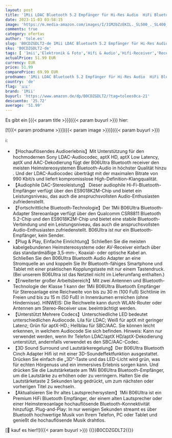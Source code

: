 ```yaml
---
layout: post
title: '1Mii LDAC Bluetooth 5.2 Empfänger für Hi-Res Audio  HiFi Bluetooth Audio Adapter mit Audiophile DAC & aptX HD Low Latency  3D Surround Receiver für Stereoanlage  Optisches Koaxial 3 5mm RCA AUX'
date: 2023-11-03 03:58:15
image: 'https://m.media-amazon.com/images/I/31M2bZzEKIL._SL500_._SL400_.jpg'
comments: true
category: ofertas
author: 'tole.es'
slug: 'B0CDZGDLT2-de 1Mii LDAC Bluetooth 5.2 Empfänger für Hi-Res Audio HiFi...'
sku: 'B0CDZGDLT2-de'
tags: [ '1mii','Elektronik & Foto','Hifi & Audio','Hifi-Receiver','Receiver & Komponenten','🇩🇪', ]
actualPrice: 51.99 EUR
currency: EUR
price: 51.99
comparePrice: 69.99 EUR
prodname: '1Mii LDAC Bluetooth 5.2 Empfänger für Hi-Res Audio  HiFi Bluetooth Audio Adapter mit Audiophile DAC & aptX HD Low Latency  3D Surround Receiver für Stereoanlage  Optisches Koaxial 3 5mm RCA AUX'
country: 'de'
flag: '🇩🇪'
brand: '1Mii'
buyurl: 'https://www.amazon.de/dp/B0CDZGDLT2/?tag=tolees0ca-21'
descuento: '25.72'
average: '51.99'
---
```


Es gibt ein [{{< param title >}}]({{< param buyurl >}}) hier:

[![{{< param prodname >}}]({{< param image >}})]({{< param buyurl >}})

ℹ️:

- 【Hochauflösendes Audioerlebnis】Mit Unterstützung für den hochmodernen Sony LDAC-Audiocodec, aptX HD, aptX Low Latency, aptX und AAC-Dekodierung fügt der B06Ultra Bluetooth receiver den meisten Heimstereosystemen Bluetooth-Audio in höchster Qualität hinzu . Und der LDAC-Audiocodec überträgt mit der maximalen Bitrate von 990 Kbit/s und liefert kompromisslose High-Definition-Klangqualität.
- 【Audiophile DAC-Stereoleistung】 Dieser audiophile Hi-Fi-Bluetooth-Empfänger verfügt über den ES9018K2M-Chip und bietet ein Leistungsniveau, das auch die anspruchsvollsten Audio-Enthusiasten zufriedenstellt.
- 【Fortschrittliche Bluetooth-Technologie】Der 1Mii B06Ultra Bluetooth-Adapter Stereoanlage verfügt über den Qualcomm CSR8811 Bluetooth 5.2-Chip und den ES9018K2M-Chip und bietet eine stabile Bluetooth-Verbindung und ein Leistungsniveau, das auch die anspruchsvollsten Audio-Enthusiasten zufriedenstellt. B06Ultra ist nur ein Bluetooth-Empfänger, kein Sender.
- 【Plug & Play, Einfache Einrichtung】Schließen Sie die meisten kabelgebundenen Heimstereosysteme oder AV-Receiver einfach über das standardmäßige 3,5-mm-, Koaxial- oder optische Kabel an. Schließen Sie den B06Ultra Bluetooth Audio Adapter an eine Stromquelle an und koppeln Sie Ihr Bluetooth-fähiges Smartphone und Tablet mit einer praktischen Kopplungstaste mit nur einem Tastendruck. (Bei unserem B06Ultra ist das Netzteil nicht im Lieferumfang enthalten.)
- 【Erweiterter großer Arbeitsbereich】Mit zwei Antennen und Bluetooth-Technologie der Klasse 1 kann der 1Mii B06Ultra Bluetooth Empfänger für Stereoanlage eine Reichweite von bis zu 30 m (100 Fuß) Sichtlinie im Freien und bis zu 15 m (50 Fuß) in Innenräumen erreichen (ohne Hindernisse). HINWEIS: Die Reichweite kann durch WLAN-Router oder Antennen am Stereo-Receiver usw. beeinträchtigt werden.
- 【Unterstützt Mehrere Codecs】Unterschiedliche LED bedeutet unterschiedlichen Audiocode. Lila für LDAC; Weiß für aptX mit geringer Latenz; Grün für aptX-HD.; Hellblau für SBC/AAC. Sie können leicht erkennen, in welchem Audiocode Sie sich befinden. Hinweis: Kann nur verwendet werden, wenn Ihr Telefon LDAC/aptX HD/aptX-Dekodierung unterstützt, andernfalls verwendet es den SBC/AAC-Codec.
- 【3D Sound Surround und Lautstärkeregelung】Der B06Ultra Bluetooth Cinch Adapter Hifi ist mit einer 3D-Soundeffektfunktion ausgestattet. Drücken Sie einfach die „3D“-Taste und das LED-Licht wird grün, was für echten Hörgenuss und ein immersives Erlebnis sorgen kann. Und drücken Sie die Lautstärketaste am 1Mii B06Ultra Bluetooth-Empfänger, um die Lautstärke zu erhöhen oder zu verringern. Halten Sie die Lautstärketaste 2 Sekunden lang gedrückt, um zum nächsten oder vorherigen Titel zu wechseln.
- 【Aktualisieren Sie Ihr altes Lautsprechersystem】1Mii B06Ultra ist ein Premium HiFi Bluetooth Empfänger, der einem alten Lautsprecher oder einer Heimstereoanlage hochauflösende Bluetooth-Konnektivität hinzufügt. Plug-and-Play: In nur wenigen Sekunden streamt es über Bluetooth hochwertige Musik von Ihrem Telefon, PC oder Tablet und genießt die hochauflösende Musik drahtlos.

[🛒 kauf es hier!!]({{< param buyurl >}})
{{<world>}}B0CDZGDLT2{{</world>}}
